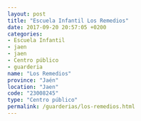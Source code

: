 ```yaml
---
layout: post
title: "Escuela Infantil Los Remedios"
date: 2017-09-20 20:57:05 +0200
categories:
- Escuela Infantil
- jaen
- jaen
- Centro público
- guarderia
name: "Los Remedios"
province: "Jaén"
location: "Jaen"
code: "23008245"
type: "Centro público"
permalink: /guarderias/los-remedios.html
---
```

